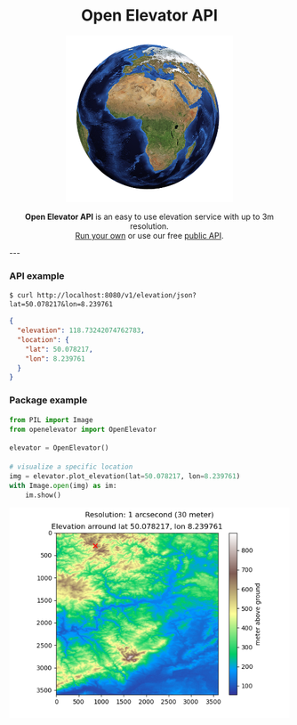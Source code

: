 <div style="text-align:center">
    <h1 >Open Elevator API</h1>
    <img src="assets/earth.png"></img>
    <p style="text-align:center">
        <strong>Open Elevator API</strong> is an easy to use elevation service with up to 3m resolution.<br> <a href="#selfservice">Run your own</a> or use our free <a href="#free-api">public API</a>.
    </p>
</div>
---

### API example

``` shell
$ curl http://localhost:8080/v1/elevation/json?lat=50.078217&lon=8.239761
```

``` json
{
  "elevation": 118.73242074762783,
  "location": {
    "lat": 50.078217,
    "lon": 8.239761
  }
}
```

### Package example

```python
from PIL import Image
from openelevator import OpenElevator

elevator = OpenElevator()

# visualize a specific location
img = elevator.plot_elevation(lat=50.078217, lon=8.239761)
with Image.open(img) as im:
    im.show()
```
![Vizalization](assets/viz.png)